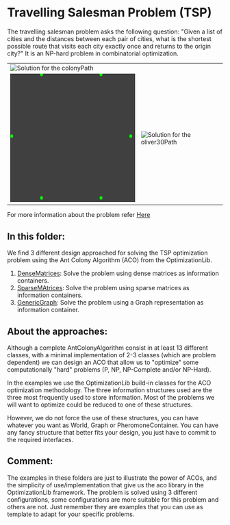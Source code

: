 # Travelling Salesman Problem (TSP)
The travelling salesman problem asks the following question: "Given a list of cities and the distances between 
each pair of cities, what is the shortest possible route that visits each city exactly once and returns to the origin 
city?" It is an NP-hard problem in combinatorial optimization.


<table>
  <tr>
    <td colspan="2"> <img src="https://github.com/SergioOyaga/AntColonyAlgorithmExamples/blob/master/src/out/TSP/colony.gif"  title="Solution for the ColonyPath" alt="Solution for the colonyPath" width="750" height="300" /></td>
  </tr>
  <tr>
    <td> <img src="https://github.com/SergioOyaga/AntColonyAlgorithmExamples/blob/master/src/out/TSP/hexagonGif.gif"  title="Solution for the HexagonPath" alt="Solution for the hexagonPath" width="350" height="300" /></td>
    <td> <img src="https://github.com/SergioOyaga/AntColonyAlgorithmExamples/blob/master/src/out/TSP/oliver30.gif"  title="Solution for the oliver30Path" alt="Solution for the oliver30Path" width="400" height="405" /></td>
  </tr>
</table>

For more information about the problem refer [Here](https://en.wikipedia.org/wiki/Travelling_salesman_problem)

## In this folder:
We find 3 different design approached for solving the TSP optimization problem using the Ant Colony Algorithm (ACO)
from the OptimizationLib.
1. [DenseMatrices](https://github.com/SergioOyaga/AntColonyAlgorithmExamples/blob/master/src/main/java/org/soyaga/examples/TSP/DenseMatrices):
   Solve the problem using dense matrices as information containers.
2. [SparseMAtrices](https://github.com/SergioOyaga/AntColonyAlgorithmExamples/blob/master/src/main/java/org/soyaga/examples/TSP/SparseMAtrices):
   Solve the problem using sparse matrices as information containers.
3. [GenericGraph](https://github.com/SergioOyaga/AntColonyAlgorithmExamples/blob/master/src/main/java/org/soyaga/examples/TSP/GenericGraph):
   Solve the problem using a Graph representation as information container.

## About the approaches:
Although a complete AntColonyAlgorithm consist in at least 13 different classes,
with a minimal implementation of 2-3 classes (which are problem dependent) we can design an ACO that allow us to "optimize"
some computationally "hard" problems (P, NP, NP-Complete and/or NP-Hard).

In the examples we use the OptimizationLib build-in classes for the ACO optimization methodology.
The three information structures used are the three most frequently used to store information. Most of the problems we 
will want to optimize could be reduced to one of these structures.

However, we do not force the use of these structures, you can have whatever you want as World, Graph or 
PheromoneContainer. You can have any fancy structure that better fits your design, you just have to commit to the 
required interfaces. 

## Comment:
The examples in these folders are just to illustrate the power of ACOs, and the simplicity of use/implementation
that give us the aco library in the OptimizationLib framework. The problem is solved using 3 different configurations,
some configurations are more suitable for this problem and others are not. Just remember they are examples that you can
use as template to adapt for your specific problems.
